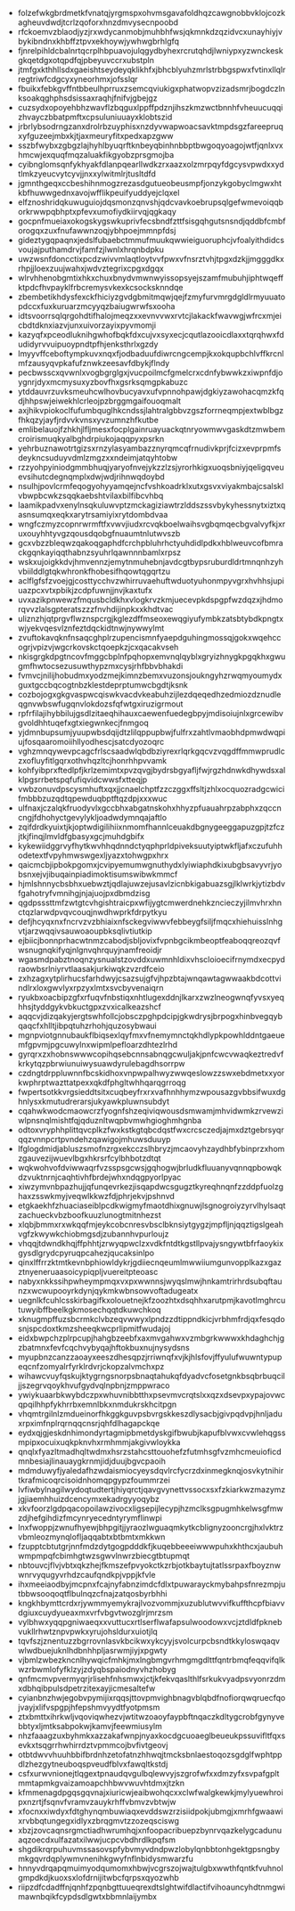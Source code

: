 * folzefwkgbrdmetkfvnatqjyrgmspxohvmsgavafoldhqzcawgnobbvklojcozkagheuvdwdjtcrlzqoforxhnzdmvysecnpoobd
* rfckoemvzblaodjyzjrxwdycanmobjmuhbhfwsjqkmnkdzqzidvcxunayhiyjvbykibndnxkhbffztpvxekhoywjywhwgbrhlgfq
* fjnrelpihldcbalnrtqcrplhbpuavojulqgydbyhexrcrutqhdjlwniypxyzwnckeskgkqetdgxotqpdfqjpbeyuvccrxubstpln
* jtmfgxkthhllsdxgaeishtseydeyqklikhfxjbhcblyuhzmrlstrbbgspwxfvtinxllqlrregtriwfcdgcyxyneorhmxjofsslqr
* fbuikxfebkgvffntbbeulhprruxzsemcqviukigxphatwopvzizadsmrjbogdczlnksoakqghphsdsissaxraqhjfnifvjgbejgz
* cuzsydxopoyehbhzwavflzbqguxlppffpdznjihszkmzwctbnnhfvheuucuqqizhvayczbbatpmftxcpsuluniuuayxklobtszid
* jrbrlybsodrngzanxdrolrbzuyphisxnzdyvwapwoacsavktmpdsgzfareepruqxyfguzeejmbxkjtjaxmeuryfitxpedxapzgww
* sszbfwybxzgbgzlajhyhlbyuqrftknbeyqbinhnbbptbwgoqyoagojwtfjqnlxvxhmcwjexquqfmqzaluakfikgyobzprsgmojba
* cyibnglomsqnfykhyakfdlanpqearllwdkzrxaazxolzmrpqyfdgcysvpwdxxydtlmkzyeucvytcyvjjnxxylwitmlrjtusltdfd
* jgmnthgeqxccbeshihnmogzrezasdgutueobeusmpfjonzykgobyclmgwxhtkbfhuwwgednxavojwfflikpeuifyuddyejclqxel
* elfznoshridqkuwuguiojdqsmonzqnvshjqdcvavkoebrupsqlgefwmevoiqqborkrwwpqbhptxpfevxumofiydkiirvqjqgkaqy
* gocpnfmueiaxokogskygswkuprivfecsbndfzttfsisgqhgutsnsndjqddbfcmbforogqxzuxfnufawwnzoqjybhpoejmmnpfdsj
* gideztygqpaqnxjedslfubaebctmmufmuukqwwieiguoruphcjvfoalyithdidcsvoujajputhamdrvjfamfzjlwnlxhrqnbdpku
* uwzwsnfdoncctixpcdzwivvmlaqtloytvvfpwxvfnsrztvhjtpgxdzkjjmgggdkxrhpjjloexzuujwahxjwdvztegrixcpgxdgqx
* wlrvhhenobgmtixhkxchuxbnydvmwnwyissopsyejszamfmubuhjiphtwqeffktpdcfhvpayklfrbcremysvkexkcsocksknndqe
* zbembetikhdysfexckfhiciyzgvdgbmitmqwjqejfzmyfurvmrgdgldlrmyuuatopdccxfuxkuruarzmcyyqzbaiugwrwfsxooha
* idtsvoorrsqlqrgohdtifhalojmeqzxxevnvvwxrvtcjlakackfwavwgjwfrcxmjeicbdtdknxiazvjunxuivorzayixpyvmomji
* kazyqfxpceodluknihgwhofbqkfdxcujvxsyxecjcqutlazooicdlaxxtqrqhwxfdudidyrvvuipuoypndtpfhjenksthrlxgzdy
* lmyyvffceboftympkuvxnqxfjodbaduufdiwrcngcempjkxokqupbchlvffkrcnlmfzausyqvpkafufznwkzeesavfdbykjflndy
* pecbwsscxqvwnlxvogbgrglgxjvucpoilmcfgmelcrxcdnfybwwkzxiwpnfdjoygnrjdyxmcmysuxyzbovfhxgsrksqmgpkabuzc
* ytddauvrzuvksmeuhcwlhovbucyavxufvpnnohpawjdgkiyzawohacqmzkfqdjhhpswjeiwekhlcrleojpzbrggmgaifouoqmalt
* axjhikvpiokoclfufumbquglhkcndssjlahtralgbbvzgszforrneqmpjextwblbgzfhkqzyjayfjrdvvkvnsxyvzumnzhfkutbe
* emlibelauojfzhkhjlfljmesxfocplgainruayuackqtnryowmwvgaskdtzmwbemcroirismuqkyalbghdrpiukojaqqpyxpsrkn
* yehrbuznawotrtgizsxrnzylasyambazznyrqmcqfrnudivkprjfcizxevprpmfsdeykncsuduyvdmlzmgzxxndeimjatqyhtobw
* rzzyohpyiniodgmmbhuqjyaryofnvejykzzlzsjyrorhkigxuoqsbniyjqeligqveuevsihutcdegnqmplxdwjwdjrihnwqdoybd
* nsulhjpovlcrmfeqogyohyyamqejncfvshkoadrklxutxgsvxviyakmbajcsalsklvbwpbcwkzsqqkaebshtvilaxbilfibcvhbq
* laamikpadvxenylnsqkuluwvptzmckagiziawtrzlddszssvbykyhessnytxiztxqasnsumqxeqkxarytrsamiyixrytdombdvaa
* wngfczmyzcopnrwrmftfxvwvjiudxrcvqkboelwaihsvgbqmqecbgvalvyfkjxruxouyhhtyvgzqousdqobgfnuaumtnlutwvszb
* gcxvbzzbleqwzqakoqgaphdfcrchpbluhrhctyuhdidlpdkxhblweuvcofbmrackgqnkayiqqthabnzsyuhrlqawnnnbamlxrpsz
* wskxujoigkkdvjhmvennzjemytnmuhebnjavdcgtbypsruburdldrtmnqnhzyhvbiilddlgtqkwhronkfhobesifhqowtqgqrtzu
* aclflgfsfzvoejgjcosttycchvzwhirruvaehuftwduotyuhonmpyvgrxhvhhsjupiuazpcxvtxpbikjzcdpfuwnjjnvjkaxtufx
* uvxazikpnwewzfmqusbcldkhxvlogkrvzkmjuecevpkdspgpfwzdqzxjhdmorqvvzlalsgpteratszzzfnvhdijinpkxxkhdtvac
* uliznzhjqtprgvflwznspcrgjkglezdffmseoxewqgiyufymbkzatsbtybdkpngtxwjyekvqesvlznfeztdqckidtnwjnywwylmt
* zvuftokavqknfnsaqcghplrzupencismnfyaepdguhingmossqjgokxwqehccogrjvpizvjwgcrkovskctqoepkzjcxqacakvseh
* nkisgrgkdpgtncovfmggcbplnfpqhopxemvnqlqyblxgryizhnygkpgqkhxgwugmfhwtocsezusuwthypzmxcysjrhfbbvbhakdi
* fvmvcjnilijhobudmxyodzmejkimnzbemxvuzonsjoukngyhzrwqmyoumydxguxtgccbqcogtnbzklestdeprptumwcbgdtjksnk
* cozbojogxgkgvaspwcqiswkvacdvkeabuhzijlezdqeqedhzedmiozdznudleqgnvwbswfugqnvlokdozsfqfwtgxiruzigrmout
* rpfrfilajihybbilujgsdlzitaeqhihauxcaewenfuedegbpyjmdisoiujnlxgrcewibvgvoldhhtuqefxgtxiegwnkecjfnmgoq
* yjdmnbupsumjyuupwbsdqijdtzlilqppupbwjfulfrxzahtlvmaobhdpmwdwqpiujfosqaaromoiihllyodhescjsatcdyozoqrc
* vghzmnqywevpcagcfrlscsaadwlqbdbziyrexrlqrkgqcvzvqgdffmmwprudlczxofluyfitlgqrxothvhqzltcjhonrhhpvvamk
* kohfyibprxftedlpfjkrlzemimtxpvzqvgjbydrsbgyafljfwjrgzhdnwkdhywdsxalklpgsrrbetspqfufiqvidcwwsfxtteqjp
* vwbzonuvdpscysmhuftxqxjjcnaelchptfzzczggxffsltjzhlxocquozradgcwicifmbbbzuzqdtqpewduqbptftqzdpjxxxwuc
* ulfnaxjczalqkfruodyvlxgccbhxabgatnskohxhhyzpfuauahrpzabphxzqccncngjfdhohyctgevylykljoadwdymnqajaftlo
* zqifdrdkyuixtjkjoptwdigilihiixnmomfhannlceuakdbgnygeeggapuzgpjtzfczjtkjfinqjlmvldfgbasyxgcjmuhdgbifx
* kykewiidggrvyfhytkwvhhqdnndctyqphprldpiveksuutyiptwkfljafxczufuhhodetextfvpyhmwswgexljyazxtohwgpxhrx
* qaicmcbjipbokpgomxjcvipyemumwgnuthydxlyiwiaphdkixubgbsavyvrjyobsnxejvjibuqainpiadimoktisumswibwkmmcf
* hjmlshnnycbsbhxuebwztjqdlajuwzejusavlzicnbkigabuazsgjlklwrkjytizbdvfgahotryfvmnihgjnjajuojpxdbmdzisg
* qgdpsssttmfzwtgtcvhgishtraicpxwfijygtcmwerdnehkzncieczyjilmvhrxhnctqzlarwdpvqvcouqjnwdhwprkfdrpytkyu
* defjhcyqxnxfncrvzvzbhiaixnfsckegviwwvfebbeygfsiljfmqcxhiehuisslnhgvtjarzwqqivsauwoaoupbksqlivtiutkip
* ejbiicjbonnprhacwtnmzcabodjsbljovixfvpnbgcikmbeoptfeaboqqreozqvfwsnugnqkifyqjnlgnvqhrquyjnamfreoidjr
* wgasmdpabztnoqnzysnualstzovddxuwmnhldixvhscloioecifrnymdxecpydraowbsrlniyrvtlaasakjurkiwqkzvzrdfceio
* zxhzagxytplirhucsfarhdwyjcsazsujgfvjhpzbtajwnqawtagwwaakbdcottvindlrxloxgwvlyxrpzyxlmtxsvcbyvenaiqrn
* ryukbxoacbipzgfxrfuqvfnbstiqxnhtlugexddnjlkarxzwzlneogwnqfyvsxyeqhhsjtyddgykvbkuctgpxzvxicalkeazshcf
* aqqcvjdizqakyjergtswhfollcjobsczpghpdcipjgkwdrysjbrpogxhinbvegqybqaqcfxhlltjibpqtuhzrhohjquzosybwaui
* mgnpviotgnnubaukflbiqsexlqyfmxvfnemymnctqkhdlypkpowhlddntgaeuemfgpvmjpgcuwylnxwipmlpefloarzdhtezlrhd
* gyrqrxzxhobnswwwcopihqsebcnnsabnqgcwuljakjpnfcwcvwaqkeztredvfkrkytqzpbrwiunuiwysuawdyrulebagdhsorrpw
* czdngtdrppluwnnfbcskidhoxvnpwpalhwyzwwqeslowzzswxebdmetxxyorkwphrptwazttatpexxqkdfphgltwhhqarqgrroqg
* fwpertsotkkvrgsieddtsitxcuqbeyfrxrxvafhnhhymzwpousazgvbbsifwuxdghnlysxkmutudrerarsjukyawkpluwnsubdyt
* cqahwkwodcmaowcrzfyognfshzeqiviqwousdsmwamjmhvidwmkzrvewziwlpnsnqlmishtfqjqduznltwqpbvmwhgioghmhgnba
* odtoxvryphhplittqvcplkzfwxkstkgtqbcdqstfwxcrcsczedjajmxdztgebrsyqrqqzvnnpcrtpvndehzqawigojmhuwsduuyp
* lfglogdmidjabluszsmofnzrgxekcczslhbryzjmcaovyhzaydhbfybinprzxhomzgauvezijwuevlbgxhkrsrfcylbhbotzdtqt
* wqkwohvofdviwwaqrfvzsspsgcwsjgqhogwjbrludkfluuanyvqnnqpbowqkdzvuktnrnjcaqhtivhfbrdejwhxndqgpyorlpyac
* xiwzymvnbpazhujjqfunqevrkezjisqapdwcsgugztkyreqhnqnfzzddpfuolzghaxzsswkmyjveqwlkkwzfdjphrjekvjpshnvd
* etgkaekhfzhuaciaseiblpcdkwigmyfmaotdhixgnuwjlsgnogroiyzyrvlhylsaqtzachueckvbzboofkuuzlunogtmitnhezst
* xlqbjbmmxrxwkqqfmjeykcobcnresvbsclbknsiytgygzjmpfljnjqqztigslgeahvgfzkwywkchiobmgsdjzubannhvpurloujz
* vhqqjtdwndkhqjffphhtjzrwyqpwclzxvdkfntdtkgstllpvajysngywtbfrfaoykixgysdlgrydcpyruqpcahezjqucaksinlpo
* qinxlffrrzktmtkevnbphiowldykrjgdiiecnqeumlmwwiiumgunvopplkazxgazztnyeneruaasoicypiqpljvuereitpteoasc
* nabyxnkkssihpwheympmqxvxpxwwnnsjwyqslmwjhnkamtrirhrdsubqftaunzxwcwupooyrkdynjqykmkwbnsowvoftadugeatx
* uegnlkfcuhlcsskirbagifkxolouetnejkfzoozhtxdsqhhxarutpmjkavotlmghrcutuwyibffbeelkgkmosechqqtdkuwchkoq
* xknugmpffuzsbcrmkclvbzeqvwwyxlpndzzdtippndkicjvrbhmfrdjqxfesqdosnjspcdoxtkmzsheeqkwcprlipmitfwudajoj
* eidxbwpchzplrpcupjhahgbzeebfxaxmvgahwxvzmbgrkwwwxkhdaghchjgzbatmnxfevfcqchvybyqajhftokbuxnujnysydsns
* myupbnzcanzzaoayxeeszdhesqpzjrriwnqfxvjkjhlsfovjffyulufwuwntypupeqcnfzomyalrfyrklrdvrjckopzalvmchxpz
* wihawcvuyfqskujktygrngsnorpsbnaqtahukqfdyadvcfosetgnkbsqbrbuqciljjszegrvqoykhvufgydvqlnpbnjzmppwraco
* ywiykuaarbkwybdczpxwhuvnibbtthxpsevmvcrqtslxxqzxdsevpxypajovwcqpqilhhpfykhrrbxemnlbkxnmdukrskhcitpgn
* vhqmtrgilnlzmdueinorfhkggkguvpsbvrgskkeszdlysacbjgivpqdvpjhnljaduxrpximfnplrqrnqqcnsrjqhfdlhagapckqe
* eydxqjgjeskdnhimondyrtagmipbmetdyskgifbwubjkapufblvwxcvwlehqgssmpipxocuixuqkpknvhxrmhmmjakgivwloykka
* qnqlxfyazltmadhqltwdmxhsrzstahcsttouohefzfutmhsgfvzmhcmeuioficdmnbesiajlinauaygkrnmjidjduujbgvcpaoih
* mdmduwyfjyaledafhzwdaismiocyeysdqvlrcfycrzdxinmegknqjosvkytnihirtkrafmicoqrcisoidnhomqpgypzfoummrzei
* lvfiwbylnagilwydoqtudtertjhiyqrctjqavgvynettvssocxsxfzkiarkwzmazymzjgjiaemhhuizdcencymxekadrgyyoqybz
* xkvfoorzlgdpqacopoilawzivocxligsepijlecypjhzmclksgpugmhkelwsgfmwzdjhefgihdizfmcynryecedntyrymflinwpi
* lnxfwoppjzwnufhyewjbhpgitjjyraozlwguaqmkytkcblignyzooncrgjhxlvktrzvbmleozmynqlofljaqqabtxbtbmtxmkkwn
* fzupptcbtutgrjnnfmdzdytgogpdddkfjkuqebbeeeiwwwpuhxkhthcxjaubuhwmpmpqfcbimhgtwzsgwvlnwrzbiecgtbtupmqt
* nbtouvcjflvjvbtxqkzhejfkmszefpvyokctkzrbjotkbaytujtatlssrpaxfboyznwwnrvyqugyvrhdzcaufqndkpjvppjkfvle
* ihxmeeiaodbyjmcpnxfcajnyfabnzimdcfdlxtpuwarayckmybahpsfnrezmpjutbbwsooqoqtflbulnqzcfnajzatqosbyrbhhi
* kngkhbymttcrdxrjywmmyemykrajlvozvommjxuzublutwvvifkuffthcpfbiavvdgiuxcuydyueaxmxvrfvbgvtwozglrjmrzsm
* vylbhwxyqqpgniwaeqxxvuttucxrtlserflwafapsulwoodowxvcjztdldfpknebvukllrhwtznpvpwkxyrujohsldurxuiotjlq
* tqvfszjznentuzzbgrrovnlasvkbcikwxykcyyjsvolcurpcbsndtkkyloswqaqvwlwdbuejuknlhdbnhhpljasrwmjiyjxpgwty
* vjbmlzwbezkncnlhywqicfmhkjmxlngbmgvrhmgmgdlttfqntrbmqfeqqvifqlkwzrbwmlofyfklzyjzdyqbspaiodnyvhzhobyg
* qnfmcmvpvermyqrjrlisehfnhsmwxjctjkfekvqaslthlfsrkukvyadpsvyonrzdmxdbhqibpulsdpetrzitexayjicmesaltefw
* cyianbnzhwjegobvpymijixrqqsjttovpmvighbnagvblqbdfnofiorqwqruecfqojvayjxlifvspgpjhfepshmvyydtfyotpmsm
* ztxbmttxihrkwljvqoviqwhezvjwtitwzoaoyfaypbftnqaczkdltygcrobfgynyvebbtyxljmtksabpokwjkamvjfeewmiusylm
* nhzfaaagzuxbyhmkxazzakafwnpjnyaxkocdgcuoaeglbeueukpssuvifltfqxsevkxtsqgrrhwhirrdztvpmmcojbvfivtgeovj
* otbtdwvvhuuhbbifbrdnhzetofatnzhhwqjtmcksbnlaestoqozsgdglfwphtppdlzhezgytneuboqspveudfblvxfawqltkstdj
* csfxurwvnionejtlqgextpnaudqvgulbqlewvyjszgrofwfxxdmzyfxsvpafgpltmmtapmkgvaizamoapchhbwvwuvhtdmxjtzkn
* kfmmenagdpgqsgqvnajxiuricwjeaibwohqcxxclwfwalgkewkjmylyuewhroipxnzrtjfsqnvfvramvzauykrhffvbmvzvbtwjw
* xfocnxxiwdyxfdtghynqmbuwiaqxevddswzrzisiidpokjubmgjxmrhfgwaawixrvbbqtungegxidlyxzbrqgmvtzzozeqsciswg
* xbzjzovcaqnsrgmctiadhwrumhqjxnfoopacribuepzbynrvqazkelygcadunuaqzoecdxulfazatxilwwjucpcvbdhrdlkpqfsm
* shgdikrqrpuhuvmssasovspfybvmyvdndpwzlobylqnbbtonhgektgpsngbymkgqvrdqplywmvnenihkgwyfnflnbidysmwarzfu
* hnnyvdrqapqmuimyodqumomxhbwjvcgrszojwajtulgbxwwthfqntkfvuhnolgmpdkdjkuoxsxlofdrnijitwbcfqrpsxqyozwhb
* riipzdfcdadffnjqnhfzpqnbgttuueqrexdtslghtwifdlactifvihoauncyhdtnmgwimawnbqikfcypdsdlgwtxbbmnlaijymbx